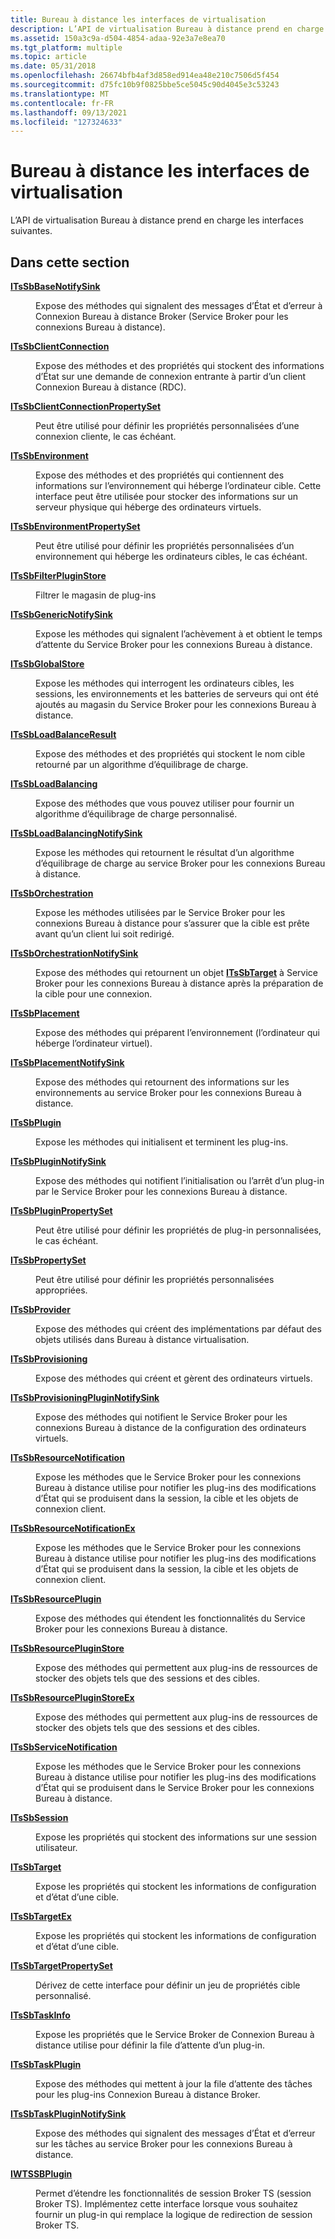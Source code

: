 ```yaml
---
title: Bureau à distance les interfaces de virtualisation
description: L’API de virtualisation Bureau à distance prend en charge les interfaces suivantes.
ms.assetid: 150a3c9a-d504-4854-adaa-92e3a7e8ea70
ms.tgt_platform: multiple
ms.topic: article
ms.date: 05/31/2018
ms.openlocfilehash: 26674bfb4af3d858ed914ea48e210c7506d5f454
ms.sourcegitcommit: d75fc10b9f0825bbe5ce5045c90d4045e3c53243
ms.translationtype: MT
ms.contentlocale: fr-FR
ms.lasthandoff: 09/13/2021
ms.locfileid: "127324633"
---
```

# <a name="remote-desktop-virtualization-interfaces"></a>Bureau à distance les interfaces de virtualisation

L’API de virtualisation Bureau à distance prend en charge les interfaces suivantes.

## <a name="in-this-section"></a>Dans cette section

<dl> <dt>

[**ITsSbBaseNotifySink**](/windows/desktop/api/sbtsv/nn-sbtsv-itssbbasenotifysink)
</dt> <dd>

Expose des méthodes qui signalent des messages d’État et d’erreur à Connexion Bureau à distance Broker (Service Broker pour les connexions Bureau à distance).

</dd> <dt>

[**ITsSbClientConnection**](/windows/desktop/api/sbtsv/nn-sbtsv-itssbclientconnection)
</dt> <dd>

Expose des méthodes et des propriétés qui stockent des informations d’État sur une demande de connexion entrante à partir d’un client Connexion Bureau à distance (RDC).

</dd> <dt>

[**ITsSbClientConnectionPropertySet**](/windows/win32/api/sbtsv/nn-sbtsv-itssbclientconnectionpropertyset)
</dt> <dd>

Peut être utilisé pour définir les propriétés personnalisées d’une connexion cliente, le cas échéant.

</dd> <dt>

[**ITsSbEnvironment**](/windows/desktop/api/sbtsv/nn-sbtsv-itssbenvironment)
</dt> <dd>

Expose des méthodes et des propriétés qui contiennent des informations sur l’environnement qui héberge l’ordinateur cible. Cette interface peut être utilisée pour stocker des informations sur un serveur physique qui héberge des ordinateurs virtuels.

</dd> <dt>

[**ITsSbEnvironmentPropertySet**](/windows/win32/api/sbtsv/nn-sbtsv-itssbenvironmentpropertyset)
</dt> <dd>

Peut être utilisé pour définir les propriétés personnalisées d’un environnement qui héberge les ordinateurs cibles, le cas échéant.

</dd> <dt>

[**ITsSbFilterPluginStore**](/windows/desktop/api/sbtsv/nn-sbtsv-itssbfilterpluginstore)
</dt> <dd>

Filtrer le magasin de plug-ins

</dd> <dt>

[**ITsSbGenericNotifySink**](/windows/desktop/api/sbtsv/nn-sbtsv-itssbgenericnotifysink)
</dt> <dd>

Expose les méthodes qui signalent l’achèvement à et obtient le temps d’attente du Service Broker pour les connexions Bureau à distance.

</dd> <dt>

[**ITsSbGlobalStore**](/windows/desktop/api/sbtsv/nn-sbtsv-itssbglobalstore)
</dt> <dd>

Expose les méthodes qui interrogent les ordinateurs cibles, les sessions, les environnements et les batteries de serveurs qui ont été ajoutés au magasin du Service Broker pour les connexions Bureau à distance.

</dd> <dt>

[**ITsSbLoadBalanceResult**](/windows/desktop/api/sbtsv/nn-sbtsv-itssbloadbalanceresult)
</dt> <dd>

Expose des méthodes et des propriétés qui stockent le nom cible retourné par un algorithme d’équilibrage de charge.

</dd> <dt>

[**ITsSbLoadBalancing**](/windows/desktop/api/sbtsv/nn-sbtsv-itssbloadbalancing)
</dt> <dd>

Expose des méthodes que vous pouvez utiliser pour fournir un algorithme d’équilibrage de charge personnalisé.

</dd> <dt>

[**ITsSbLoadBalancingNotifySink**](/windows/desktop/api/sbtsv/nn-sbtsv-itssbloadbalancingnotifysink)
</dt> <dd>

Expose les méthodes qui retournent le résultat d’un algorithme d’équilibrage de charge au service Broker pour les connexions Bureau à distance.

</dd> <dt>

[**ITsSbOrchestration**](/windows/desktop/api/sbtsv/nn-sbtsv-itssborchestration)
</dt> <dd>

Expose les méthodes utilisées par le Service Broker pour les connexions Bureau à distance pour s’assurer que la cible est prête avant qu’un client lui soit redirigé.

</dd> <dt>

[**ITsSbOrchestrationNotifySink**](/windows/desktop/api/sbtsv/nn-sbtsv-itssborchestrationnotifysink)
</dt> <dd>

Expose des méthodes qui retournent un objet [**ITsSbTarget**](/windows/desktop/api/sbtsv/nn-sbtsv-itssbtarget) à Service Broker pour les connexions Bureau à distance après la préparation de la cible pour une connexion.

</dd> <dt>

[**ITsSbPlacement**](/windows/desktop/api/sbtsv/nn-sbtsv-itssbplacement)
</dt> <dd>

Expose des méthodes qui préparent l’environnement (l’ordinateur qui héberge l’ordinateur virtuel).

</dd> <dt>

[**ITsSbPlacementNotifySink**](/windows/desktop/api/sbtsv/nn-sbtsv-itssbplacementnotifysink)
</dt> <dd>

Expose des méthodes qui retournent des informations sur les environnements au service Broker pour les connexions Bureau à distance.

</dd> <dt>

[**ITsSbPlugin**](/windows/desktop/api/sbtsv/nn-sbtsv-itssbplugin)
</dt> <dd>

Expose les méthodes qui initialisent et terminent les plug-ins.

</dd> <dt>

[**ITsSbPluginNotifySink**](/windows/desktop/api/sbtsv/nn-sbtsv-itssbpluginnotifysink)
</dt> <dd>

Expose des méthodes qui notifient l’initialisation ou l’arrêt d’un plug-in par le Service Broker pour les connexions Bureau à distance.

</dd> <dt>

[**ITsSbPluginPropertySet**](/windows/win32/api/sbtsv/nn-sbtsv-itssbpluginpropertyset)
</dt> <dd>

Peut être utilisé pour définir les propriétés de plug-in personnalisées, le cas échéant.

</dd> <dt>

[**ITsSbPropertySet**](/windows/win32/api/sbtsv/nn-sbtsv-itssbpropertyset)
</dt> <dd>

Peut être utilisé pour définir les propriétés personnalisées appropriées.

</dd> <dt>

[**ITsSbProvider**](/windows/desktop/api/sbtsv/nn-sbtsv-itssbprovider)
</dt> <dd>

Expose des méthodes qui créent des implémentations par défaut des objets utilisés dans Bureau à distance virtualisation.

</dd> <dt>

[**ITsSbProvisioning**](/windows/desktop/api/sbtsv/nn-sbtsv-itssbprovisioning)
</dt> <dd>

Expose des méthodes qui créent et gèrent des ordinateurs virtuels.

</dd> <dt>

[**ITsSbProvisioningPluginNotifySink**](/windows/desktop/api/sbtsv/nn-sbtsv-itssbprovisioningpluginnotifysink)
</dt> <dd>

Expose des méthodes qui notifient le Service Broker pour les connexions Bureau à distance de la configuration des ordinateurs virtuels.

</dd> <dt>

[**ITsSbResourceNotification**](/windows/desktop/api/sbtsv/nn-sbtsv-itssbresourcenotification)
</dt> <dd>

Expose les méthodes que le Service Broker pour les connexions Bureau à distance utilise pour notifier les plug-ins des modifications d’État qui se produisent dans la session, la cible et les objets de connexion client.

</dd> <dt>

[**ITsSbResourceNotificationEx**](/windows/desktop/api/sbtsv/nn-sbtsv-itssbresourcenotificationex)
</dt> <dd>

Expose les méthodes que le Service Broker pour les connexions Bureau à distance utilise pour notifier les plug-ins des modifications d’État qui se produisent dans la session, la cible et les objets de connexion client.

</dd> <dt>

[**ITsSbResourcePlugin**](/windows/win32/api/sbtsv/nn-sbtsv-itssbresourceplugin)
</dt> <dd>

Expose des méthodes qui étendent les fonctionnalités du Service Broker pour les connexions Bureau à distance.

</dd> <dt>

[**ITsSbResourcePluginStore**](/windows/desktop/api/sbtsv/nn-sbtsv-itssbresourcepluginstore)
</dt> <dd>

Expose des méthodes qui permettent aux plug-ins de ressources de stocker des objets tels que des sessions et des cibles.

</dd> <dt>

[**ITsSbResourcePluginStoreEx**](itssbresourcepluginstoreex.md)
</dt> <dd>

Expose des méthodes qui permettent aux plug-ins de ressources de stocker des objets tels que des sessions et des cibles.

</dd> <dt>

[**ITsSbServiceNotification**](/windows/desktop/api/sbtsv/nn-sbtsv-itssbservicenotification)
</dt> <dd>

Expose les méthodes que le Service Broker pour les connexions Bureau à distance utilise pour notifier les plug-ins des modifications d’État qui se produisent dans le Service Broker pour les connexions Bureau à distance.

</dd> <dt>

[**ITsSbSession**](/windows/desktop/api/sbtsv/nn-sbtsv-itssbsession)
</dt> <dd>

Expose les propriétés qui stockent des informations sur une session utilisateur.

</dd> <dt>

[**ITsSbTarget**](/windows/desktop/api/sbtsv/nn-sbtsv-itssbtarget)
</dt> <dd>

Expose les propriétés qui stockent les informations de configuration et d’état d’une cible.

</dd> <dt>

[**ITsSbTargetEx**](itssbtargetex.md)
</dt> <dd>

Expose les propriétés qui stockent les informations de configuration et d’état d’une cible.

</dd> <dt>

[**ITsSbTargetPropertySet**](/windows/win32/api/sbtsv/nn-sbtsv-itssbtargetpropertyset)
</dt> <dd>

Dérivez de cette interface pour définir un jeu de propriétés cible personnalisé.

</dd> <dt>

[**ITsSbTaskInfo**](/windows/desktop/api/sbtsv/nn-sbtsv-itssbtaskinfo)
</dt> <dd>

Expose les propriétés que le Service Broker de Connexion Bureau à distance utilise pour définir la file d’attente d’un plug-in.

</dd> <dt>

[**ITsSbTaskPlugin**](/windows/desktop/api/sbtsv/nn-sbtsv-itssbtaskplugin)
</dt> <dd>

Expose des méthodes qui mettent à jour la file d’attente des tâches pour les plug-ins Connexion Bureau à distance Broker.

</dd> <dt>

[**ITsSbTaskPluginNotifySink**](/windows/desktop/api/sbtsv/nn-sbtsv-itssbtaskpluginnotifysink)
</dt> <dd>

Expose des méthodes qui signalent des messages d’État et d’erreur sur les tâches au service Broker pour les connexions Bureau à distance.

</dd> <dt>

[**IWTSSBPlugin**](/windows/desktop/api/Tssbx/nn-tssbx-iwtssbplugin)
</dt> <dd>

Permet d’étendre les fonctionnalités de session Broker TS (session Broker TS). Implémentez cette interface lorsque vous souhaitez fournir un plug-in qui remplace la logique de redirection de session Broker TS.

</dd> </dl>

 

 
